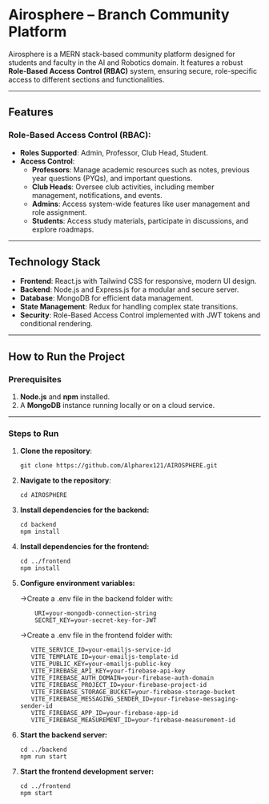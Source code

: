 # **Airosphere – Branch Community Platform**

Airosphere is a MERN stack-based community platform designed for students and faculty in the AI and Robotics domain. It features a robust **Role-Based Access Control (RBAC)** system, ensuring secure, role-specific access to different sections and functionalities.

---

## **Features**

### **Role-Based Access Control (RBAC):**
- **Roles Supported**: Admin, Professor, Club Head, Student.  
- **Access Control**:
  - **Professors**: Manage academic resources such as notes, previous year questions (PYQs), and important questions.  
  - **Club Heads**: Oversee club activities, including member management, notifications, and events.  
  - **Admins**: Access system-wide features like user management and role assignment.  
  - **Students**: Access study materials, participate in discussions, and explore roadmaps.

---

## **Technology Stack**

- **Frontend**: React.js with Tailwind CSS for responsive, modern UI design.  
- **Backend**: Node.js and Express.js for a modular and secure server.  
- **Database**: MongoDB for efficient data management.  
- **State Management**: Redux for handling complex state transitions.  
- **Security**: Role-Based Access Control implemented with JWT tokens and conditional rendering.

---

## **How to Run the Project**

### **Prerequisites**
1. **Node.js** and **npm** installed.  
2. A **MongoDB** instance running locally or on a cloud service.

---

### **Steps to Run**

1. **Clone the repository**:
    ```
   git clone https://github.com/Alpharex121/AIROSPHERE.git
    ```

2. **Navigate to the repository**:
   ```
   cd AIROSPHERE
   ```
3. **Install dependencies for the backend:**
   ```
   cd backend
   npm install
   ```

4. **Install dependencies for the frontend:**
    ```
   cd ../frontend
   npm install
    ```

5.  **Configure environment variables:**

     ->Create a .env file in the backend folder with:
       ```
           URI=your-mongodb-connection-string
           SECRET_KEY=your-secret-key-for-JWT
       ```
   
     ->Create a .env file in the frontend folder with:
       ```
          VITE_SERVICE_ID=your-emailjs-service-id
          VITE_TEMPLATE_ID=your-emailjs-template-id
          VITE_PUBLIC_KEY=your-emailjs-public-key
          VITE_FIREBASE_API_KEY=your-firebase-api-key
          VITE_FIREBASE_AUTH_DOMAIN=your-firebase-auth-domain
          VITE_FIREBASE_PROJECT_ID=your-firebase-project-id
          VITE_FIREBASE_STORAGE_BUCKET=your-firebase-storage-bucket
          VITE_FIREBASE_MESSAGING_SENDER_ID=your-firebase-messaging-sender-id
          VITE_FIREBASE_APP_ID=your-firebase-app-id
          VITE_FIREBASE_MEASUREMENT_ID=your-firebase-measurement-id
       ```
   
6. **Start the backend server:**
    ```
    cd ../backend
    npm run start
    ```

7. **Start the frontend development server:**
    ```
    cd ../frontend
    npm start
    ```





